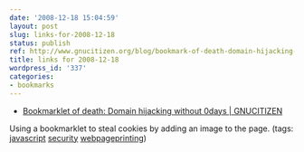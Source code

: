 ```yaml
---
date: '2008-12-18 15:04:59'
layout: post
slug: links-for-2008-12-18
status: publish
ref: http://www.gnucitizen.org/blog/bookmark-of-death-domain-hijacking-without-0days/
title: links for 2008-12-18
wordpress_id: '337'
categories:
- bookmarks
---
```


  * [Bookmarklet of death: Domain hijacking without 0days | GNUCITIZEN](http://www.gnucitizen.org/blog/bookmark-of-death-domain-hijacking-without-0days/)


Using a bookmarklet to steal cookies by adding an image to the page. (tags: [javascript](http://delicious.com/eob/javascript) [security](http://delicious.com/eob/security) [webpageprinting](http://delicious.com/eob/webpageprinting))



